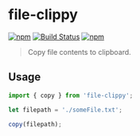 # file-clippy

[![npm](https://img.shields.io/npm/v/file-clippy.svg)](https://www.npmjs.com/package/file-clippy)
[![Build Status](https://travis-ci.org/pratishshr/file-clippy.svg?branch=master)](https://travis-ci.org/pratishshr/file-clippy)
[![npm](https://img.shields.io/npm/dt/file-clippy.svg)](https://www.npmjs.com/package/file-clippy)

> Copy file contents to clipboard.

## Usage

```js
import { copy } from 'file-clippy';

let filepath = './someFile.txt';

copy(filepath);
```
